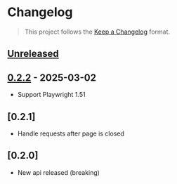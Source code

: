 # Changelog

> This project follows the [Keep a Changelog](https://keepachangelog.com/en/1.1.0/) format.

## [Unreleased]

## [0.2.2] - 2025-03-02
* Support Playwright 1.51

## [0.2.1]
* Handle requests after page is closed

## [0.2.0]
* New api released (breaking)

[unreleased]: https://github.com/vitalets/playwright-network-cache/compare/v0.2.2...HEAD
[0.2.2]: https://github.com/vitalets/playwright-network-cache/compare/v0.2.1...v0.2.2
